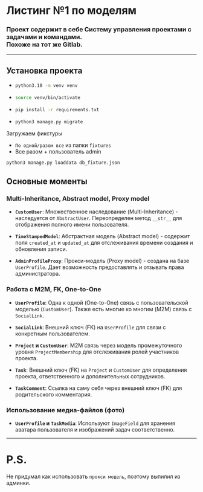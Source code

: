 # Листинг №1 по моделям


### Проект содержит в себе Систему управления проектами с задачами и командами. <br> Похоже на тот же Gitlab.

<hr>

## Установка проекта
-   ```bash
    python3.10 -m venv venv
    ```
-   ```bash
    source venv/bin/activate
    ```
-   ```bash
    pip install -r requirements.txt
    ```
-   ```bash
    python3 manage.py migrate
    ```
Загружаем фикстуры
-   `По одной/разом все` из папки `fixtures`
-   Все разом + пользователь admin 
```bash
python3 manage.py loaddata db_fixture.json
```

## Основные моменты

### Multi-Inheritance, Abstract model, Proxy model

- **`CustomUser`**: Множественное наследование (Multi-Inheritance) - наследуется от `AbstractUser`. Переопределен метод `__str__` для отображения полного имени пользователя.

- **`TimeStampedModel`**: Абстрактная модель (Abstract model) - содержит поля `created_at` и `updated_at` для отслеживания времени создания и обновления записи.

- **`AdminProfileProxy`**: Прокси-модель (Proxy model) - создана на базе `UserProfile`. Дает возможность предоставлять и отзывать права администратора.

### Работа с M2M, FK, One-to-One

- **`UserProfile`**: Одна к одной (One-to-One) связь с пользовательской моделью (`CustomUser`). Также есть многие ко многим (M2M) связь с `SocialLink`.

- **`SocialLink`**: Внешний ключ (FK) на `UserProfile` для связи с конкретным пользователем.

- **`Project` и `CustomUser`**: M2M связь через модель промежуточного уровня `ProjectMembership` для отслеживания ролей участников проекта.

- **`Task`**: Внешний ключ (FK) на `Project` и `CustomUser` для определения проекта, ответственного и дополнительных сотрудников.

- **`TaskComment`**: Ссылка на саму себя через внешний ключ (FK) для родительского комментария.

### Использование медиа-файлов (фото)

- **`UserProfile` и `TaskMedia`**: Используют `ImageField` для хранения аватара пользователя и изображений задач соответственно.

<hr>

# P.S.
Не придумал как использовать `прокси модель`, поэтому выпилил из админки.